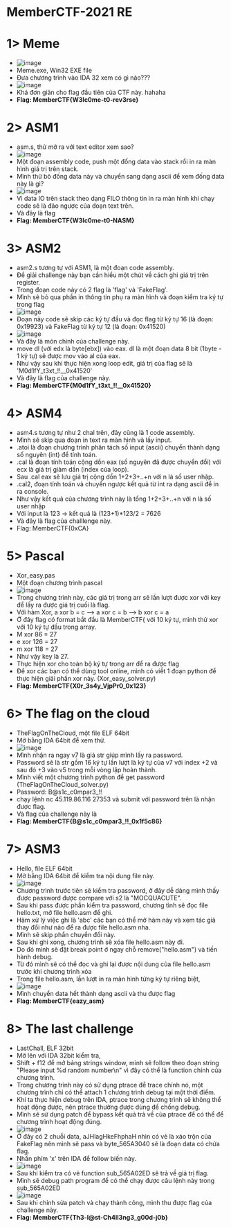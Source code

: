 # MemberCTF-2021 RE
# 1> Meme
* ![image](https://user-images.githubusercontent.com/83124718/116029031-9b83d680-a682-11eb-9eb6-8549b13cd379.png)
* Meme.exe, Win32 EXE file
* Đưa chương trình vào IDA 32 xem có gì nào???
* ![image](https://user-images.githubusercontent.com/83124718/116029230-ffa69a80-a682-11eb-9996-5c70a850b2f6.png)
* Khá đơn giản cho flag đầu tiên của CTF này. hahaha
* **Flag: MemberCTF{W3lc0me-t0-rev3rse}**

# 2> ASM1
* asm.s, thử mở ra với text editor xem sao?
* ![image](https://user-images.githubusercontent.com/83124718/116029386-6d52c680-a683-11eb-8e63-94fc7d42497c.png)
* Một đoạn assembly code, push một đống data vào stack rồi in ra màn hình giá trị trên stack.
* Mình thử bỏ đống data này và chuyển sang dạng ascii để xem đống data này là gì?
* ![image](https://user-images.githubusercontent.com/83124718/116029582-d8040200-a683-11eb-8439-144d32c578b0.png)
* Vì data IO trên stack theo dạng FILO thông tin in ra màn hình khi chạy code sẽ là đảo ngược của đoạn text trên.
* Và đây là flag
* **Flag: MemberCTF{W3lc0me-t0-NASM}**
 
# 3> ASM2
* asm2.s tương tự với ASM1, là một đoạn code assembly.
* Để giải challenge này bạn cần hiểu một chút về cách ghi giá trị trên register.
* Trong đoạn code này có 2 flag là 'flag' và 'FakeFlag'.
* Mình sẽ bỏ qua phần in thông tin phụ ra màn hình và đoạn kiểm tra ký tự trong flag
* ![image](https://user-images.githubusercontent.com/83124718/116030091-00403080-a685-11eb-92ff-e63dde07e199.png)
* Đoạn này code sẽ skip các ký tự đầu và đọc flag từ ký tự 16 (là đoạn: 0x19923) và FakeFlag từ ký tự 12 (là đoạn: 0x41520)
* ![image](https://user-images.githubusercontent.com/83124718/116030256-5ca35000-a685-11eb-8640-898624869db1.png)
* Và đây là món chình của challenge này.
* move dl (với edx là byte[ebx]) vào eax. dl là một đoạn data 8 bit (1byte - 1 ký tự) sẽ được mov vào al của eax.
* Như vậy sau khi thực hiện xong loop edit, giá trị của flag sẽ là 'M0d1fY_t3xt_!!__0x41520'
* Và đây là flag của challenge này.
* **Flag: MemberCTF{M0d1fY_t3xt_!!__0x41520}**

# 4> ASM4
* asm4.s tương tự như 2 chal trên, đây cũng là 1 code assembly.
* Mình sẽ skip qua đoạn in text ra màn hình và lấy input.
* .atoi là đoạn chương trình phân tách số input (ascii) chuyển thành dạng số nguyên (int) để tính toán.
* .cal là đoạn tính toán cộng dồn eax (số nguyên đã được chuyển đổi) với ecx là giá trị giảm dần (index của loop).
* Sau .cal eax sẽ lưu giá trị cộng dồn 1+2+3+..+n với n là số user nhập.
* .cal2, đoạn tính toán và chuyển ngược kết quả từ int ra dạng ascii để in ra console.
* Như vậy kết quả của chương trình này là tổng 1+2+3+..+n với n là số user nhập
* Với input là 123 -> kết quả là (123+1)*123/2 = 7626
* Và đây là flag của challlenge này.
* Flag: MemberCTF{0xCA}

# 5> Pascal
* Xor_easy.pas
* Một đoạn chương trình pascal
* ![image](https://user-images.githubusercontent.com/83124718/116031947-f6b8c780-a688-11eb-9759-147e2f47ffc0.png)
* Trong chương trình này, các giá trị trong arr sẽ lần lượt được xor với key để lấy ra được giá trị cuối là flag.
* Với hàm Xor, a xor b = c --> a xor c = b --> b xor c = a
* Ở đây flag có format bắt đầu là MemberCTF{ với 10 ký tự, mình thử xor với 10 ký tự đầu trong array.
* M xor 86 = 27
* e xor 126 = 27
* m xor 118 = 27
* Như vậy key là 27.
* Thực hiện xor cho toàn bộ ký tự trong arr để ra được flag
* Để xor các bạn có thể dùng tool online, mình có viết 1 đoạn python để thực hiện giải phần xor này. (Xor_easy_solver.py)
* **Flag: MemberCTF{X0r_3s4y_VjpPr0_0x123}**

# 6> The flag on the cloud
* TheFlagOnTheCloud, một file ELF 64bit
* Mở bằng IDA 64bit để xem thử.
* ![image](https://user-images.githubusercontent.com/83124718/116060124-c46c9180-a6ab-11eb-8277-380e2c456798.png)
* Mình nhận ra ngay v7 là giá str giúp mình lấy ra password.
* Password sẽ là str gồm 16 ký tự lần lượt là ký tự của v7 với index +2 và sau đó +3 vào v5 trong mỗi vòng lặp hoàn thành.
* Mình viết một chương trình python để get password (TheFlagOnTheCloud_solver.py)
* Password: B@s1c_c0mpar3_!!
* chạy lệnh nc 45.119.86.116 27353 và submit với password trên là nhận được flag.
* Và flag của challenge này là
* **Flag: MemberCTF{B@s1c_c0mpar3_!!_0x1f5c86}**

# 7> ASM3
* Hello, file ELF 64bit
* Mở bằng IDA 64bit để kiểm tra nội dung file này.
* ![image](https://user-images.githubusercontent.com/83124718/116062378-07c7ff80-a6ae-11eb-904c-0dd1c1e04c0a.png)
* Chương trình trước tiên sẽ kiểm tra password, ở đây dễ dàng mình thấy được password được compare với s2 là "MOCQUACUTE".
* Sau khi pass được phần kiểm tra password, chương tình sẽ đọc file hello.txt, mở file hello.asm để ghi.
* Hàm xử lý việc ghi là 'abc' các bạn có thể mở hàm này và xem tác giả thay đổi như nào để ra được file hello.asm nha.
* Mình sẽ skip phần chuyển đổi này.
* Sau khi ghi xong, chương trình sẽ xóa file hello.asm này đi.
* Do đó mình sẽ đặt break point ở ngay chỗ remove("hello.asm") và tiến hành debug.
* Từ đó mình sẽ có thể đọc và ghi lại được nội dung của file hello.asm trước khi chương trình xóa
* Trong file hello.asm, lần lượt in ra màn hình từng ký tự riêng biệt, 
* ![image](https://user-images.githubusercontent.com/83124718/116108974-981e3880-a6de-11eb-8e62-0fbcf5e36565.png)
* Mình chuyển data hết thành dạng ascii và thu được flag
* **Flag: MemberCTF{eazy_asm}**

# 8> The last challenge
* LastChall, ELF 32bit
* Mở lên với IDA 32bit kiểm tra,
* Shift + f12 để mở bảng strings window, mình sẽ follow theo đoạn string "Please input %d random number\n" vì đây có thể là function chính của chương trình.
* Trong chương trình này có sử dụng ptrace để trace chính nó, một chương trình chỉ có thể attach 1 chương trình debug tại một thời điểm.
* Khi ta thực hiện debug trên IDA, ptrace trong chương trình sẽ không thể hoạt động được, nên ptrace thường được dùng để chống debug.
* Mình sẽ sử dụng patch để bypass kết quả trả về của ptrace để có thể để chương trình hoạt động đúng.
* ![image](https://user-images.githubusercontent.com/83124718/116092041-a87ae700-a6cf-11eb-8490-8c39dd6d7d43.png)
* Ở đây có 2 chuỗi data, aJHlagHkeFhphaH nhìn có vẻ là xáo trộn của FakeFlag nên mình sẽ pass và byte_565A3040 sẽ là đoạn data có chứa flag.
* Nhấn phím 'x' trên IDA để follow biến này.
* ![image](https://user-images.githubusercontent.com/83124718/116093760-27245400-a6d1-11eb-8996-89be3b48eccb.png)
* Sau khi kiểm tra có vẻ function sub_565A02ED sẽ trả về giá trị flag.
* Mình sẽ debug path program để có thể chạy được câu lệnh này trong sub_565A02ED
* ![image](https://user-images.githubusercontent.com/83124718/116094157-7ff3ec80-a6d1-11eb-9ce6-917c5c7d3232.png)
* Sau khi chỉnh sửa patch và chạy thành công, mình thu được flag của challenge này.
* **Flag: MemberCTF{Th3-l@st-Ch4ll3ng3_g00d-j0b}**

